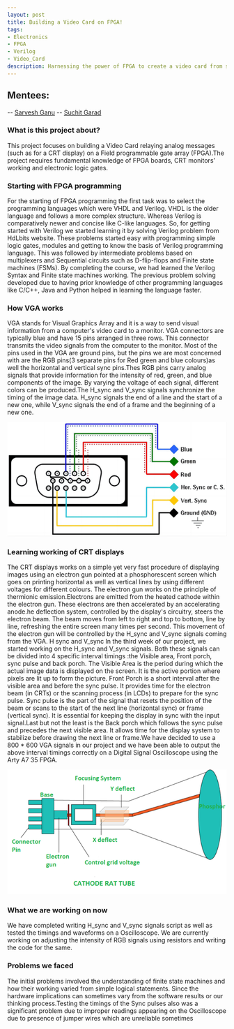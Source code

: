 ```yaml
---
layout: post
title: Building a Video Card on FPGA!
tags: 
- Electronics
- FPGA
- Verilog
- Video_Card
description: Harnessing the power of FPGA to create a video card from scratch.
---
```

## Mentees:
-- [Sarvesh Ganu](https://github.com/MrCheese260)
-- [Suchit Garad](https://github.com/IamLegend509)

### What is this project about?
This project focuses on building a Video Card relaying analog messages (such as for a CRT display) on a Field programmable gate array (FPGA).The project requires fundamental knowledge of FPGA boards, CRT monitors’ working and electronic logic gates.
### Starting with FPGA programming
For the starting of FPGA programming the first task was to select the programming languages which were VHDL and Verilog. VHDL is the older language and follows a more complex structure. Whereas Verilog is comparatively newer and concise like C-like languages. 
So, for getting started with Verilog we started learning it by solving Verilog problem from HdLbits website. These problems started easy with programming simple logic gates, modules and getting to know the basis of Verilog programming language. This was followed by intermediate problems based on multiplexers and Sequential circuits such as D-flip-flops and Finite state machines (FSMs).
By completing the course, we had learned the Verilog Syntax and Finite state machines working. The previous problem solving developed due to having prior knowledge of other programming languages like C/C++, Java and Python helped in learning the language faster. 
### How VGA works
VGA stands for Visual Graphics Array and it is a way to send visual information from a computer's video card to a monitor. VGA connectors are typically blue and have 15 pins arranged in three rows.  This connector transmits the video signals from the computer to the monitor. Most of the pins used in the VGA are ground pins, but the pins we are most concerned with are the RGB pins(3 separate pins for Red green and blue colours)as well the horizontal and vertical sync pins.Thes RGB pins carry analog signals that provide information for the intensity of red, green, and blue components of the image. By varying the voltage of each signal, different colors can be produced.The H_sync and V_sync signals synchronize the timing of the image data. H_sync signals the end of a line and the start of a new one, while V_sync signals the end of a frame and the beginning of a new one.

![Diagram_of_VGA_connector](/assets/posts/Video_card_on_FPGA/1678689924-2249-BhAkyv.png)

                               
### Learning working of CRT displays
The CRT displays works on a simple yet very fast procedure of displaying images using an electron gun pointed at a phosphorescent screen which goes on printing horizontal as well as vertical lines by using different voltages for different colours. The electron gun works on the principle of thermionic emission.Electrons are emitted from the heated cathode within the electron gun. These electrons are then accelerated by an accelerating anode.he deflection system, controlled by the display's circuitry, steers the electron beam. The beam moves from left to right and top to bottom, line by line, refreshing the entire screen many times per second. This movement of the electron gun will be controlled by the H_sync and V_sync signals coming from the VGA.
H sync and V_sync 
In the third week of our project, we started working on the H_sync and V_sync signals. Both these signals can be divided into 4 specific interval timings :the Visible area, Front porch, sync pulse and back porch. The Visible Area is the period during which the actual image data is displayed on the screen. It is the active portion where pixels are lit up to form the picture. Front Porch is a short interval after the visible area and before the sync pulse. It provides time for the electron beam (in CRTs) or the scanning process (in LCDs) to prepare for the sync pulse. Sync pulse is the part of the signal that resets the position of the beam or scans to the start of the next line (horizontal sync) or frame (vertical sync). It is essential for keeping the display in sync with the input signal.Last but not the least is the Back porch which follows the sync pulse and precedes the next visible area. It allows time for the display system to stabilize before drawing the next line or frame.We have decided to use a 800 * 600 VGA signals in our project and we have been able to output the above interval timings correctly on a Digital Signal Oscilloscope using the Arty A7 35 FPGA.

![CRT_monitor](assets/posts/Video_card_on_FPGA/CRT-2.png)
                 
### What we are working on now
We have completed writing H_sync and V_sync signals script as well as tested the timings and waveforms on a Oscilloscope.
We are currently working on adjusting the intensity of RGB signals using resistors and writing the code for the same.

### Problems we faced
The initial problems involved the understanding of finite state machines and how their working varied from simple logical statements. Since the hardware implications can sometimes vary from the software results or our thinking process.Testing the timings of the Sync pulses also was a significant problem due to improper readings appearing on the Oscilloscope due to presence of jumper wires which are unreliable sometimes

